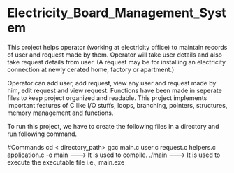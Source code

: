 # Electricity_Board_Management_System
This project helps operator (working at electricity office) to maintain records of user and request made by them.
Operator will take user details and also take request details from user. 
(A request may be for installing an electricity connection at newly cerated home, factory or apartment.)

Operator can add user, add request, view any user and request made by him, edit request and view request. Functions have been made in seperate files to keep project organized and readable. This project implements important features of C like I/O stuffs, loops, branching, pointers, structures, memory management and functions. 

To run this project, we have to create the following files in a directory and run following command. 


#Commands
cd < directory_path> 
gcc main.c user.c request.c helpers.c application.c -o main ---> It is used to compile. 
./main ---> It is used to execute the executable file i.e., main.exe

